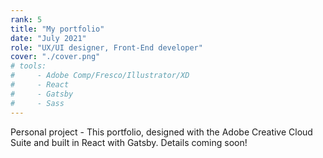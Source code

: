 ```yaml
---
rank: 5
title: "My portfolio"
date: "July 2021"
role: "UX/UI designer, Front-End developer"
cover: "./cover.png"
# tools:
#     - Adobe Comp/Fresco/Illustrator/XD
#     - React
#     - Gatsby
#     - Sass
---
```


Personal project - This portfolio, designed with the Adobe Creative Cloud Suite and built in React with Gatsby. Details coming soon!
